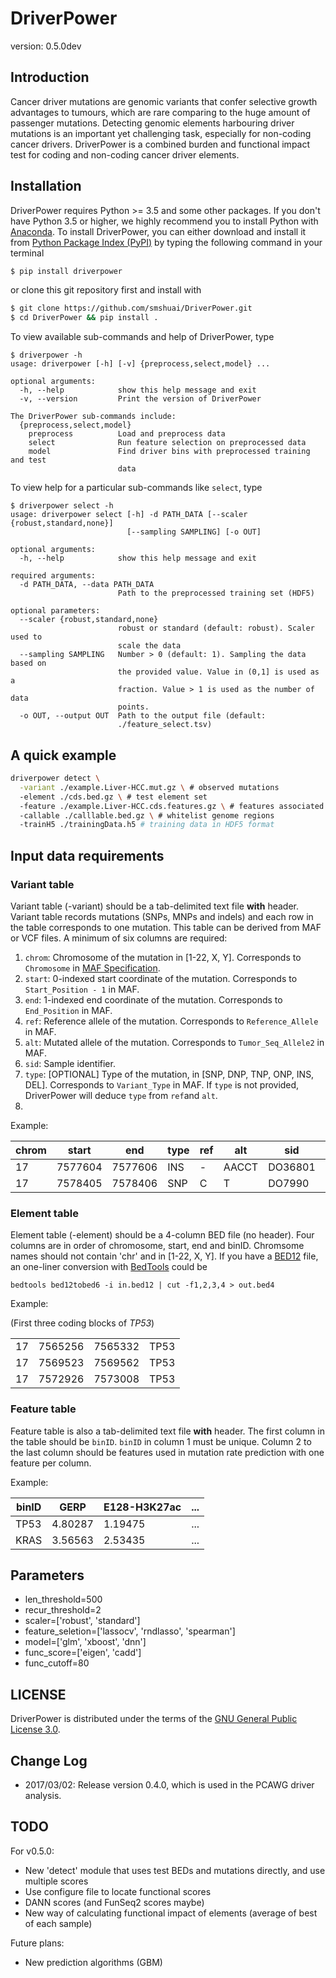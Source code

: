 # DriverPower
version: 0.5.0dev

## Introduction

Cancer driver mutations are genomic variants that confer selective growth advantages to tumours, which are rare comparing to the huge amount of passenger mutations. Detecting genomic elements harbouring driver mutations is an important yet challenging task, especially for non-coding cancer drivers. DriverPower is a combined burden and functional impact test for coding and non-coding cancer driver elements.

## Installation

DriverPower requires Python >= 3.5 and some other packages. If you don't have Python 3.5 or higher, we highly recommend you to install Python with [Anaconda](https://www.continuum.io/downloads). To install DriverPower, you can either download and install it from [Python Package Index (PyPI)](https://pypi.python.org/pypi/DriverPower/) by typing the following command in your terminal
```bash
$ pip install driverpower
```
or clone this git repository first and install with
```bash
$ git clone https://github.com/smshuai/DriverPower.git
$ cd DriverPower && pip install .
```

To view available sub-commands and help of DriverPower, type
```
$ driverpower -h
usage: driverpower [-h] [-v] {preprocess,select,model} ...

optional arguments:
  -h, --help            show this help message and exit
  -v, --version         Print the version of DriverPower

The DriverPower sub-commands include:
  {preprocess,select,model}
    preprocess          Load and preprocess data
    select              Run feature selection on preprocessed data
    model               Find driver bins with preprocessed training and test
                        data
```

To view help for a particular sub-commands like `select`, type
```
$ driverpower select -h
usage: driverpower select [-h] -d PATH_DATA [--scaler {robust,standard,none}]
                          [--sampling SAMPLING] [-o OUT]

optional arguments:
  -h, --help            show this help message and exit

required arguments:
  -d PATH_DATA, --data PATH_DATA
                        Path to the preprocessed training set (HDF5)

optional parameters:
  --scaler {robust,standard,none}
                        robust or standard (default: robust). Scaler used to
                        scale the data
  --sampling SAMPLING   Number > 0 (default: 1). Sampling the data based on
                        the provided value. Value in (0,1] is used as a
                        fraction. Value > 1 is used as the number of data
                        points.
  -o OUT, --output OUT  Path to the output file (default:
                        ./feature_select.tsv)
```

## A quick example

```bash
driverpower detect \
  -variant ./example.Liver-HCC.mut.gz \ # observed mutations
  -element ./cds.bed.gz \ # test element set
  -feature ./example.Liver-HCC.cds.features.gz \ # features associated with the element set
  -callable ./calllable.bed.gz \ # whitelist genome regions
  -trainH5 ./trainingData.h5 # training data in HDF5 format

```
## Input data requirements

### Variant table

Variant table (-variant) should be a tab-delimited text file **with** header. Variant table records mutations (SNPs, MNPs and indels)  and each row in the table corresponds to one mutation. This table can be derived from MAF or VCF files. A minimum of six columns are required:

1. `chrom`: Chromosome of the mutation in [1-22, X, Y]. Corresponds to `Chromosome` in [MAF Specification](https://wiki.nci.nih.gov/display/TCGA/Mutation+Annotation+Format+(MAF)+Specification).
2. `start`: 0-indexed start coordinate of the mutation. Corresponds to `Start_Position - 1` in MAF.
3. `end`: 1-indexed end coordinate of the mutation. Corresponds to `End_Position` in MAF.
4. `ref`: Reference allele of the mutation. Corresponds to `Reference_Allele` in MAF.
5. `alt`: Mutated allele of the mutation. Corresponds to `Tumor_Seq_Allele2` in MAF.
6. `sid`: Sample identifier.
7. `type`: [OPTIONAL] Type of the mutation, in [SNP, DNP, TNP, ONP, INS, DEL]. Corresponds to `Variant_Type` in MAF. If `type` is not provided, DriverPower will deduce `type` from `ref`and `alt`.
8. 

Example:

| chrom | start   | end     | type | ref | alt   | sid     | CADD |
|-------|---------|---------|------|-----|-------|---------|------|
| 17    | 7577604 | 7577606 | INS  | -   | AACCT | DO36801 | TP53 |
| 17    | 7578405 | 7578406 | SNP  | C   | T     | DO7990  | TP53 |

### Element table

Element table (-element) should be a 4-column BED file (no header). Four columns are in order of chromosome, start, end and binID. Chromsome names should not contain 'chr' and in [1-22, X, Y]. If you have a [BED12](https://genome.ucsc.edu/FAQ/FAQformat#format1) file, an one-liner conversion with [BedTools](http://bedtools.readthedocs.io/en/latest/) could be

```
bedtools bed12tobed6 -i in.bed12 | cut -f1,2,3,4 > out.bed4
```

Example:

(First three coding blocks of *TP53*)

|    |         |         |      |
|----|---------|---------|------|
| 17 | 7565256 | 7565332 | TP53 |
| 17 | 7569523 | 7569562 | TP53 |
| 17 | 7572926 | 7573008 | TP53 |

### Feature table

Feature table is also a tab-delimited text file **with** header. The first column in the table should be `binID`. `binID` in column 1 must be unique. Column 2 to the last column should be features used in mutation rate prediction with one feature per column.

Example:

| binID | GERP    | E128-H3K27ac | ... |
|-------|---------|--------------|-----|
| TP53  | 4.80287 | 1.19475      | ... |
| KRAS  | 3.56563 | 2.53435      | ... |

## Parameters

- len_threshold=500
- recur_threshold=2
- scaler=['robust', 'standard']
- feature_seletion=['lassocv', 'rndlasso', 'spearman']
- model=['glm', 'xboost', 'dnn']
- func_score=['eigen', 'cadd']
- func_cutoff=80

## LICENSE
DriverPower is distributed under the terms of the [GNU General Public License 3.0](https://www.gnu.org/licenses/gpl-3.0.txt).

## Change Log
- 2017/03/02: Release version 0.4.0, which is used in the PCAWG driver analysis.

## TODO
For v0.5.0:
- New 'detect' module that uses test BEDs and mutations directly, and use multiple scores
- Use configure file to locate functional scores
- DANN scores (and FunSeq2 scores maybe)
- New way of calculating functional impact of elements (average of best of each sample)

Future plans:
- New prediction algorithms (GBM)

